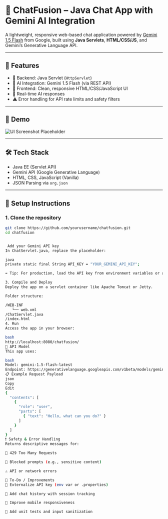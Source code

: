 # 💬 ChatFusion – Java Chat App with Gemini AI Integration

A lightweight, responsive web-based chat application powered by [Gemini 1.5 Flash](https://ai.google.dev/gemini-api/docs) from Google, built using **Java Servlets**, **HTML/CSS/JS**, and Gemini’s Generative Language API.

---

## 🚀 Features

- 🔧 Backend: Java Servlet (`HttpServlet`)
- 🤖 AI Integration: Gemini 1.5 Flash (via REST API)
- 🎨 Frontend: Clean, responsive HTML/CSS/JavaScript UI
- 💬 Real-time AI responses
- ⚠️ Error handling for API rate limits and safety filters

---

## 📸 Demo

![UI Screenshot Placeholder](https://via.placeholder.com/800x400.png?text=ChatFusion+UI+Preview)

---

## 🛠️ Tech Stack

- Java EE (Servlet API)
- Gemini API (Google Generative Language)
- HTML, CSS, JavaScript (Vanilla)
- JSON Parsing via `org.json`

---

## 🔑 Setup Instructions

### 1. Clone the repository

```bash
git clone https://github.com/yourusername/chatfusion.git
cd chatfusion


 Add your Gemini API key
In ChatServlet.java, replace the placeholder:

java
private static final String API_KEY = "YOUR_GEMINI_API_KEY";

➡️ Tip: For production, load the API key from environment variables or a secure config file.

3. Compile and Deploy
Deploy the app on a servlet container like Apache Tomcat or Jetty.

Folder structure:

/WEB-INF
   └── web.xml
/ChatServlet.java
/index.html
4. Run
Access the app in your browser:

bash
http://localhost:8080/chatfusion/
📄 API Model
This app uses:

bash
Model: gemini-1.5-flash-latest
Endpoint: https://generativelanguage.googleapis.com/v1beta/models/gemini-1.5-flash-latest:generateContent
📋 Example Request Payload
json
Copy
Edit
{
  "contents": [
    {
      "role": "user",
      "parts": [
        { "text": "Hello, what can you do?" }
      ]
    }
  ]
}
❗ Safety & Error Handling
Returns descriptive messages for:

🔁 429 Too Many Requests

🔐 Blocked prompts (e.g., sensitive content)

⚠️ API or network errors

📌 To-Do / Improvements
🔐 Externalize API key (env var or .properties)

💾 Add chat history with session tracking

📱 Improve mobile responsiveness

🧪 Add unit tests and input sanitization



